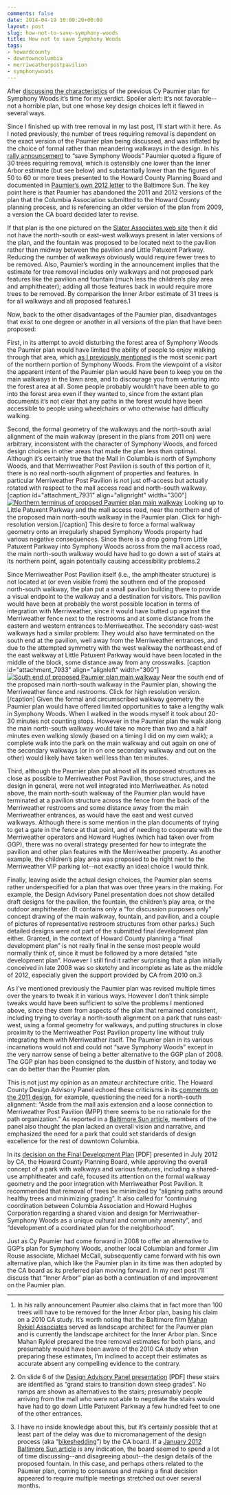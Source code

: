 ```yaml
---
comments: false
date: 2014-04-19 10:00:20+00:00
layout: post
slug: how-not-to-save-symphony-woods
title: How not to save Symphony Woods
tags:
- howardcounty
- downtowncolumbia
- merriweatherpostpavilion
- symphonywoods
---
```


After [discussing the characteristics](/2014/04/18/looking-back-at-the-paumier-plan-for-symphony-woods/) of the previous Cy Paumier plan for Symphony Woods it’s time for my verdict. Spoiler alert: It’s not favorable--not a horrible plan, but one whose key design choices left it flawed in several ways.

Since I finished up with tree removal in my last post, I’ll start with it here. As I noted previously, the number of trees requiring removal is dependent on the exact version of the Paumier plan being discussed, and was inflated by the choice of formal rather than meandering walkways in the design. In his [rally announcement](http://www.baltimoresun.com/news/maryland/howard/columbia/ph-exho-rally-will-support-2008-plan-for-symphony-woods-letters-20140411,0,742632.story) to “save Symphony Woods” Paumier quoted a figure of 30 trees requiring removal, which is ostensibly one lower than the Inner Arbor estimate (but see below) and substantially lower than the figures of 50 to 60 or more trees presented to the Howard County Planning Board and documented in [Paumier’s own 2012 letter](http://www.baltimoresun.com/explore/howard/opinion-talk/letter-editor/ph-ho-cf-letters-paumier-0802-2-20120731,0,1925820.story) to the Baltimore Sun. The key point here is that Paumier has abandoned the 2011 and 2012 versions of the plan that the Columbia Association submitted to the Howard County planning process, and is referencing an older version of the plan from 2009, a version the CA board decided later to revise.

If that plan is the one pictured on the [Slater Associates web site](https://web.archive.org/web/20140418234802/http://www.slaterassociates.com/firm/news.html) then it did not have the north-south or east-west walkways present in later versions of the plan, and the fountain was proposed to be located next to the pavilion rather than midway between the pavilion and Little Patuxent Parkway. Reducing the number of walkways obviously would require fewer trees to be removed. Also, Paumier’s wording in the announcement implies that the estimate for tree removal includes only walkways and not proposed park features like the pavilion and fountain (much less the children’s play area and amphitheater); adding all those features back in would require more trees to be removed. By comparison the Inner Arbor estimate of 31 trees is for all walkways and all proposed features.1

Now, back to the other disadvantages of the Paumier plan, disadvantages that exist to one degree or another in all versions of the plan that have been proposed:

First, in its attempt to avoid disturbing the forest area of Symphony Woods the Paumier plan would have limited the ability of people to enjoy walking through that area, which [as I previously mentioned](/2014/04/16/a-walk-in-symphony-woods/) is the most scenic part of the northern portion of Symphony Woods. From the viewpoint of a visitor the apparent intent of the Paumier plan would have been to keep you on the main walkways in the lawn area, and to discourage you from venturing into the forest area at all. Some people probably wouldn’t have been able to go into the forest area even if they wanted to, since from the extant plan documents it’s not clear that any paths in the forest would have been accessible to people using wheelchairs or who otherwise had difficulty walking.

Second, the formal geometry of the walkways and the north-south axial alignment of the main walkway (present in the plans from 2011 on) were arbitrary, inconsistent with the character of Symphony Woods, and forced design choices in other areas that made the plan less than optimal. Although it’s certainly true that the Mall in Columbia is north of Symphony Woods, and that Merriweather Post Pavilion is south of this portion of it, there is no real north-south alignment of properties and features. In particular Merriweather Post Pavilion is not just off-access but actually rotated with respect to the mall access road and north-south walkway.
[caption id="attachment_7931" align="alignright" width="300"][![Northern terminus of proposed Paumier plan main walkway](http://hecker.files.wordpress.com/2014/04/paumier-plan-main-path-north-terminus.jpg?w=300)](http://hecker.files.wordpress.com/2014/04/paumier-plan-main-path-north-terminus.jpg) Looking up to Little Patuxent Parkway and the mall access road, near the northern end of the proposed main north-south walkway in the Paumier plan. Click for high-resolution version.[/caption]
This desire to force a formal walkway geometry onto an irregularly shaped Symphony Woods property had various negative consequences. Since there is a drop going from Little Patuxent Parkway into Symphony Woods across from the mall access road, the main north-south walkway would have had to go down a set of stairs at its northern point, again potentially causing accessibility problems.2

Since Merriweather Post Pavilion itself (i.e., the amphitheater structure) is not located at (or even visible from) the southern end of the proposed north-south walkway, the plan put a small pavilion building there to provide a visual endpoint to the walkway and a destination for visitors. This pavilion would have been at probably the worst possible location in terms of integration with Merriweather, since it would have butted up against the Merriweather fence next to the restrooms and at some distance from the eastern and western entrances to Merriweather. The secondary east-west walkways had a similar problem: They would also have terminated on the south end at the pavilion, well away from the Merriweather entrances, and due to the attempted symmetry with the west walkway the northeast end of the east walkway at Little Patuxent Parkway would have been located in the middle of the block, some distance away from any crosswalks.
[caption id="attachment_7933" align="alignleft" width="300"][![South end of proposed Paumier plan main walkway](http://hecker.files.wordpress.com/2014/04/paumier-plan-main-path-south-terminus.jpg?w=300)](http://hecker.files.wordpress.com/2014/04/paumier-plan-main-path-south-terminus.jpg) Near the south end of the proposed main north-south walkway in the Paumier plan, showing the Merriweather fence and restrooms. Click for high resolution version.[/caption]
Given the formal and circumscribed walkway geometry the Paumier plan would have offered limited opportunities to take a lengthy walk in Symphony Woods. When I walked in the woods myself it took about 20-30 minutes not counting stops. However in the Paumier plan the walk along the main north-south walkway would take no more than two and a half minutes even walking slowly (based on a timing I did on my own walk); a complete walk into the park on the main walkway and out again on one of the secondary walkways (or in on one secondary walkway and out on the other) would likely have taken well less than ten minutes.

Third, although the Paumier plan put almost all its proposed structures as close as possible to Merriweather Post Pavilion, those structures, and the design in general, were not well integrated into Merriweather. As noted above, the main north-south walkway of the Paumier plan would have terminated at a pavilion structure across the fence from the back of the Merriweather restrooms and some distance away from the main Merriweather entrances, as would have the east and west curved walkways. Although there is some mention in the plan documents of trying to get a gate in the fence at that point, and of needing to cooperate with the Merriweather operators and Howard Hughes (which had taken over from GGP), there was no overall strategy presented for how to integrate the pavilion and other plan features with the Merriweather property. As another example, the children’s play area was proposed to be right next to the Merriweather VIP parking lot--not exactly an ideal choice I would think.

Finally, leaving aside the actual design choices, the Paumier plan seems rather underspecified for a plan that was over three years in the making. For example, the Design Advisory Panel presentation does not show detailed draft designs for the pavilion, the fountain, the children’s play area, or the outdoor amphitheater. (It contains only a “for discussion purposes only” concept drawing of the main walkway, fountain, and pavilion, and a couple of pictures of representative restroom structures from other parks.) Such detailed designs were not part of the submitted final development plan either. Granted, in the context of Howard County planning a “final development plan” is not really final in the sense most people would normally think of, since it must be followed by a more detailed “site development plan”. However I still find it rather surprising that a plan initially conceived in late 2008 was so sketchy and incomplete as late as the middle of 2012, especially given the support provided by CA from 2010 on.3

As I’ve mentioned previously the Paumier plan was revised multiple times over the years to tweak it in various ways. However I don’t think simple tweaks would have been sufficient to solve the problems I mentioned above, since they stem from aspects of the plan that remained consistent, including trying to overlay a north-south alignment on a park that runs east-west, using a formal geometry for walkways, and putting structures in close proximity to the Merriweather Post Pavilion property line without truly integrating them with Merriweather itself. The Paumier plan in its various incarnations would not and could not “save Symphony Woods” except in the very narrow sense of being a better alternative to the GGP plan of 2008. The GGP plan has been consigned to the dustbin of history, and today we can do better than the Paumier plan.

This is not just my opinion as an amateur architecture critic. The Howard County Design Advisory Panel echoed these criticisms in its [comments on the 2011 design](http://static.squarespace.com/static/51e1bf57e4b0e2abc3e95f77/t/52c44d80e4b0f4e69d94208e/1388596608577/DAP%20review%20of%20CA%20plan%20copy%202.pdf), for example, questioning the need for a north-south alignment: “Aside from the mall axis extension and a loose connection to Merriweather Post Pavilion (MPP) there seems to be no rationale for the path organization.” As reported in a [Baltimore Sun article](http://www.baltimoresun.com/explore/howard/news/ph-ho-cf-swp-0721-20110715,0,2065954.story), members of the panel also thought the plan lacked an overall vision and narrative, and emphasized the need for a park that could set standards of design excellence for the rest of downtown Columbia.

In its [decision on the Final Development Plan](http://www.columbiaassociation.com/home/showdocument?id=5188) [PDF] presented in July 2012 by CA, the Howard County Planning Board, while approving the overall concept of a park with walkways and various features, including a shared-use amphitheater and café, focused its attention on the formal walkway geometry and the poor integration with Merriweather Post Pavilion. It recommended that removal of trees be minimized by “aligning paths around healthy trees and minimizing grading”. It also called for “continuing coordination between Columbia Association and Howard Hughes Corporation regarding a shared vision and design for Merriweather-Symphony Woods as a unique cultural and community amenity”, and “development of a coordinated plan for the neighborhood”.

Just as Cy Paumier had come forward in 2008 to offer an alternative to GGP’s plan for Symphony Woods, another local Columbian and former Jim Rouse associate, Michael McCall, subsequently came forward with his own alternative plan, which like the Paumier plan in its time was then adopted by the CA board as its preferred plan moving forward. In my next post I’ll discuss that “Inner Arbor” plan as both a continuation of and improvement on the Paumier plan.



* * *



1. In his rally announcement Paumier also claims that in fact more than 100 trees will have to be removed for the Inner Arbor plan, basing his claim on a 2010 CA study. It’s worth noting that the Baltimore firm [Mahan Rykiel Associates](http://www.mahanrykiel.com/) served as landscape architect for the Paumier plan and is currently the landscape architect for the Inner Arbor plan. Since Mahan Rykiel prepared the tree removal estimates for both plans, and presumably would have been aware of the 2010 CA study when preparing these estimates, I’m inclined to accept their estimates as accurate absent any compelling evidence to the contrary.

2. On slide 6 of the [Design Advisory Panel presentation](http://inartrust.org/s/DAP-meeting-7-13-11-copy-2.pdf) [PDF] these stairs are identified as “grand stairs to transition down steep grades”. No ramps are shown as alternatives to the stairs; presumably people arriving from the mall who were not able to negotiate the stairs would have had to go down Little Patuxent Parkway a few hundred feet to one of the other entrances.

3. I have no inside knowledge about this, but it’s certainly possible that at least part of the delay was due to micromanagement of the design process (aka “[bikeshedding](http://en.wikipedia.org/wiki/Parkinson%27s_law_of_triviality)”) by the CA board. If a [January 2012 Baltimore Sun article](http://www.baltimoresun.com/explore/howard/news/ph-ho-cf-columbia-board-0202-20120127,0,7304166.story) is any indication, the board seemed to spend a lot of time discussing--and disagreeing about--the design details of the proposed fountain. In this case, and perhaps others related to the Paumier plan, coming to consensus and making a final decision appeared to require multiple meetings stretched out over several months.


